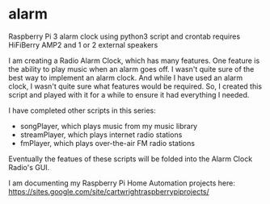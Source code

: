 # alarm

Raspberry Pi 3 alarm clock using python3 script and crontab requires HiFiBerry AMP2 and 1 or 2 external speakers

I am creating a Radio Alarm Clock, which has many features. One feature is the ability to play music when an alarm goes off. I wasn't quite sure of the best way to implement an alarm clock. And while I have used an alarm clock, I wasn't quite sure what features would be required. So, I created this script and played with it for a while to ensure it had everything I needed.

I have completed other scripts in this series:
* songPlayer, which plays music from my music library
* streamPlayer, which plays internet radio stations
* fmPlayer, which plays over-the-air FM radio stations

Eventually the featues of these scripts will be folded into the Alarm Clock Radio's GUI.

I am documenting my Raspberry Pi Home Automation projects here: https://sites.google.com/site/cartwrightraspberrypiprojects/
